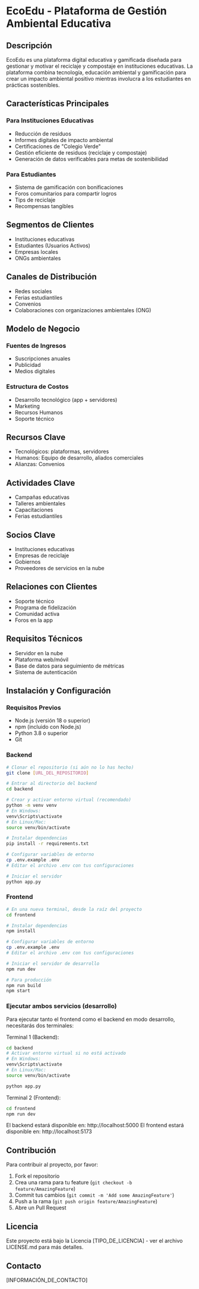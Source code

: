 # EcoEdu - Plataforma de Gestión Ambiental Educativa

## Descripción
EcoEdu es una plataforma digital educativa y gamificada diseñada para gestionar y motivar el reciclaje y compostaje en instituciones educativas. La plataforma combina tecnología, educación ambiental y gamificación para crear un impacto ambiental positivo mientras involucra a los estudiantes en prácticas sostenibles.

## Características Principales

### Para Instituciones Educativas
- Reducción de residuos
- Informes digitales de impacto ambiental
- Certificaciones de "Colegio Verde"
- Gestión eficiente de residuos (reciclaje y compostaje)
- Generación de datos verificables para metas de sostenibilidad

### Para Estudiantes
- Sistema de gamificación con bonificaciones
- Foros comunitarios para compartir logros
- Tips de reciclaje
- Recompensas tangibles

## Segmentos de Clientes
- Instituciones educativas
- Estudiantes (Usuarios Activos)
- Empresas locales
- ONGs ambientales

## Canales de Distribución
- Redes sociales
- Ferias estudiantiles
- Convenios
- Colaboraciones con organizaciones ambientales (ONG)

## Modelo de Negocio

### Fuentes de Ingresos
- Suscripciones anuales
- Publicidad
- Medios digitales

### Estructura de Costos
- Desarrollo tecnológico (app + servidores)
- Marketing
- Recursos Humanos
- Soporte técnico

## Recursos Clave
- Tecnológicos: plataformas, servidores
- Humanos: Equipo de desarrollo, aliados comerciales
- Alianzas: Convenios

## Actividades Clave
- Campañas educativas
- Talleres ambientales
- Capacitaciones
- Ferias estudiantiles

## Socios Clave
- Instituciones educativas
- Empresas de reciclaje
- Gobiernos
- Proveedores de servicios en la nube

## Relaciones con Clientes
- Soporte técnico
- Programa de fidelización
- Comunidad activa
- Foros en la app

## Requisitos Técnicos
- Servidor en la nube
- Plataforma web/móvil
- Base de datos para seguimiento de métricas
- Sistema de autenticación

## Instalación y Configuración

### Requisitos Previos
- Node.js (versión 18 o superior)
- npm (incluido con Node.js)
- Python 3.8 o superior
- Git

### Backend
```bash
# Clonar el repositorio (si aún no lo has hecho)
git clone [URL_DEL_REPOSITORIO]

# Entrar al directorio del backend
cd backend

# Crear y activar entorno virtual (recomendado)
python -m venv venv
# En Windows:
venv\Scripts\activate
# En Linux/Mac:
source venv/bin/activate

# Instalar dependencias
pip install -r requirements.txt

# Configurar variables de entorno
cp .env.example .env
# Editar el archivo .env con tus configuraciones

# Iniciar el servidor
python app.py
```

### Frontend
```bash
# En una nueva terminal, desde la raíz del proyecto
cd frontend

# Instalar dependencias
npm install

# Configurar variables de entorno
cp .env.example .env
# Editar el archivo .env con tus configuraciones

# Iniciar el servidor de desarrollo
npm run dev

# Para producción
npm run build
npm start
```

### Ejecutar ambos servicios (desarrollo)
Para ejecutar tanto el frontend como el backend en modo desarrollo, necesitarás dos terminales:

Terminal 1 (Backend):
```bash
cd backend
# Activar entorno virtual si no está activado
# En Windows:
venv\Scripts\activate
# En Linux/Mac:
source venv/bin/activate

python app.py
```

Terminal 2 (Frontend):
```bash
cd frontend
npm run dev
```

El backend estará disponible en: http://localhost:5000
El frontend estará disponible en: http://localhost:5173

## Contribución
Para contribuir al proyecto, por favor:
1. Fork el repositorio
2. Crea una rama para tu feature (`git checkout -b feature/AmazingFeature`)
3. Commit tus cambios (`git commit -m 'Add some AmazingFeature'`)
4. Push a la rama (`git push origin feature/AmazingFeature`)
5. Abre un Pull Request

## Licencia
Este proyecto está bajo la Licencia [TIPO_DE_LICENCIA] - ver el archivo LICENSE.md para más detalles.

## Contacto
[INFORMACIÓN_DE_CONTACTO] 